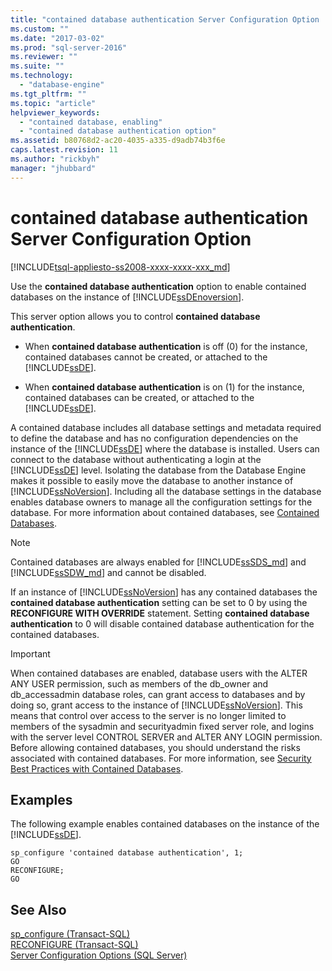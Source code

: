 ```yaml
---
title: "contained database authentication Server Configuration Option | Microsoft Docs"
ms.custom: ""
ms.date: "2017-03-02"
ms.prod: "sql-server-2016"
ms.reviewer: ""
ms.suite: ""
ms.technology: 
  - "database-engine"
ms.tgt_pltfrm: ""
ms.topic: "article"
helpviewer_keywords: 
  - "contained database, enabling"
  - "contained database authentication option"
ms.assetid: b80768d2-ac20-4035-a335-d9adb74b3f6e
caps.latest.revision: 11
ms.author: "rickbyh"
manager: "jhubbard"
---
```

# contained database authentication Server Configuration Option
[!INCLUDE[tsql-appliesto-ss2008-xxxx-xxxx-xxx_md](../../../database-engine/configure/windows/includes/tsql-appliesto-ss2008-xxxx-xxxx-xxx-md.md)]

  Use the **contained database authentication** option to enable contained databases on the instance of [!INCLUDE[ssDEnoversion](../../../analysis-services/instances/install/windows/includes/ssdenoversion-md.md)].  
  
 This server option allows you to control **contained database authentication**.  
  
-   When **contained database authentication** is off (0) for the instance, contained databases cannot be created, or attached to the [!INCLUDE[ssDE](../../../analysis-services/instances/install/windows/includes/ssde-md.md)].  
  
-   When **contained database authentication** is on (1) for the instance, contained databases can be created, or attached to the [!INCLUDE[ssDE](../../../analysis-services/instances/install/windows/includes/ssde-md.md)].  
  
 A contained database includes all database settings and metadata required to define the database and has no configuration dependencies on the instance of the [!INCLUDE[ssDE](../../../analysis-services/instances/install/windows/includes/ssde-md.md)] where the database is installed. Users can connect to the database without authenticating a login at the [!INCLUDE[ssDE](../../../analysis-services/instances/install/windows/includes/ssde-md.md)] level. Isolating the database from the Database Engine makes it possible to easily move the database to another instance of [!INCLUDE[ssNoVersion](../../../advanced-analytics/r-services/includes/ssnoversion-md.md)]. Including all the database settings in the database enables database owners to manage all the configuration settings for the database. For more information about contained databases, see [Contained Databases](../../../relational-databases/databases/contained-databases.md).  

> [!NOTE]
> Contained databases are always enabled for [!INCLUDE[ssSDS_md](../../../analysis-services/multidimensional-models/includes/sssds-md.md)] and [!INCLUDE[ssSDW_md](../../../database-engine/configure/windows/includes/sssdw-md.md)] and cannot be disabled.
  
 If an instance of [!INCLUDE[ssNoVersion](../../../advanced-analytics/r-services/includes/ssnoversion-md.md)] has any contained databases the **contained database authentication** setting can be set to 0 by using the **RECONFIGURE WITH OVERRIDE** statement. Setting **contained database authentication** to 0 will disable contained database authentication for the contained databases.  
  
> [!IMPORTANT]  
>  When contained databases are enabled, database users with the ALTER ANY USER permission, such as members of the db_owner and db_accessadmin database roles, can grant access to databases and by doing so, grant access to the instance of [!INCLUDE[ssNoVersion](../../../advanced-analytics/r-services/includes/ssnoversion-md.md)]. This means that control over access to the server is no longer limited to members of the sysadmin and securityadmin fixed server role, and logins with the server level CONTROL SERVER and ALTER ANY LOGIN permission. Before allowing contained databases, you should understand the risks associated with contained databases. For more information, see [Security Best Practices with Contained Databases](../../../relational-databases/databases/security-best-practices-with-contained-databases.md).  
  
## Examples  
 The following example enables contained databases on the instance of the [!INCLUDE[ssDE](../../../analysis-services/instances/install/windows/includes/ssde-md.md)].  
  
```tsql  
sp_configure 'contained database authentication', 1;  
GO  
RECONFIGURE;  
GO  
```  
  
## See Also  
 [sp_configure &#40;Transact-SQL&#41;](../../../relational-databases/reference/system-stored-procedures/sp-configure-transact-sql.md)   
 [RECONFIGURE &#40;Transact-SQL&#41;](../../../t-sql/language-elements/reconfigure-transact-sql.md)   
 [Server Configuration Options &#40;SQL Server&#41;](../../../database-engine/configure/windows/server-configuration-options-sql-server.md)  
  
  